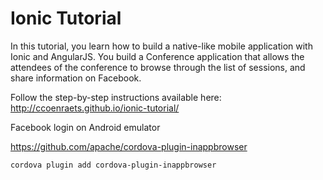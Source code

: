 # Ionic Tutorial

In this tutorial, you learn how to build a native-like mobile application with Ionic and AngularJS. You build a Conference application that allows the attendees of the conference to browse through the list of sessions, and share information on Facebook.

Follow the step-by-step instructions available here: http://ccoenraets.github.io/ionic-tutorial/

Facebook login on Android emulator

https://github.com/apache/cordova-plugin-inappbrowser

`cordova plugin add cordova-plugin-inappbrowser`
